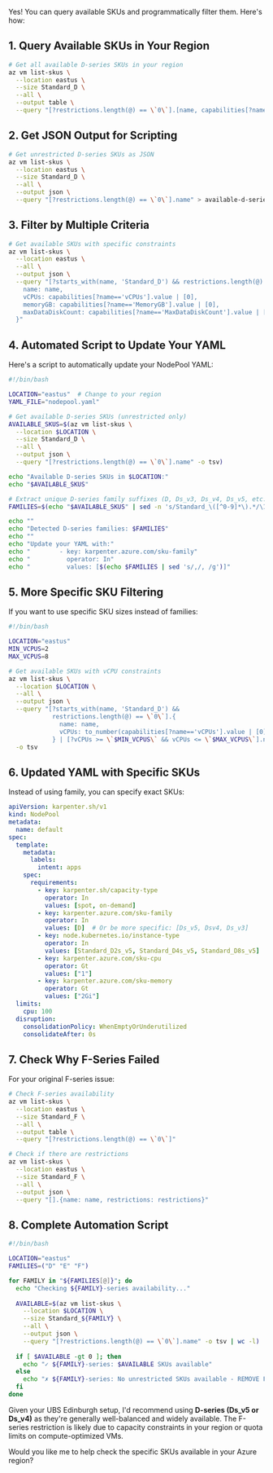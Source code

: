 Yes! You can query available SKUs and programmatically filter them. Here's how:

## 1. Query Available SKUs in Your Region

```bash
# Get all available D-series SKUs in your region
az vm list-skus \
  --location eastus \
  --size Standard_D \
  --all \
  --output table \
  --query "[?restrictions.length(@) == \`0\`].[name, capabilities[?name=='vCPUs'].value | [0], capabilities[?name=='MemoryGB'].value | [0]]"
```

## 2. Get JSON Output for Scripting

```bash
# Get unrestricted D-series SKUs as JSON
az vm list-skus \
  --location eastus \
  --size Standard_D \
  --all \
  --output json \
  --query "[?restrictions.length(@) == \`0\`].name" > available-d-series.json
```

## 3. Filter by Multiple Criteria

```bash
# Get available SKUs with specific constraints
az vm list-skus \
  --location eastus \
  --all \
  --output json \
  --query "[?starts_with(name, 'Standard_D') && restrictions.length(@) == \`0\`].{
    name: name,
    vCPUs: capabilities[?name=='vCPUs'].value | [0],
    memoryGB: capabilities[?name=='MemoryGB'].value | [0],
    maxDataDiskCount: capabilities[?name=='MaxDataDiskCount'].value | [0]
  }"
```

## 4. Automated Script to Update Your YAML

Here's a script to automatically update your NodePool YAML:

```bash
#!/bin/bash

LOCATION="eastus"  # Change to your region
YAML_FILE="nodepool.yaml"

# Get available D-series SKUs (unrestricted only)
AVAILABLE_SKUS=$(az vm list-skus \
  --location $LOCATION \
  --size Standard_D \
  --all \
  --output json \
  --query "[?restrictions.length(@) == \`0\`].name" -o tsv)

echo "Available D-series SKUs in $LOCATION:"
echo "$AVAILABLE_SKUS"

# Extract unique D-series family suffixes (D, Ds_v3, Ds_v4, Ds_v5, etc.)
FAMILIES=$(echo "$AVAILABLE_SKUS" | sed -n 's/Standard_\([^0-9]*\).*/\1/p' | sort -u | tr '\n' ', ' | sed 's/,$//')

echo ""
echo "Detected D-series families: $FAMILIES"
echo ""
echo "Update your YAML with:"
echo "        - key: karpenter.azure.com/sku-family"
echo "          operator: In"
echo "          values: [$(echo $FAMILIES | sed 's/,/, /g')]"
```

## 5. More Specific SKU Filtering

If you want to use specific SKU sizes instead of families:

```bash
#!/bin/bash

LOCATION="eastus"
MIN_VCPUS=2
MAX_VCPUS=8

# Get available SKUs with vCPU constraints
az vm list-skus \
  --location $LOCATION \
  --all \
  --output json \
  --query "[?starts_with(name, 'Standard_D') && 
            restrictions.length(@) == \`0\`].{
              name: name,
              vCPUs: to_number(capabilities[?name=='vCPUs'].value | [0])
            } | [?vCPUs >= \`$MIN_VCPUS\` && vCPUs <= \`$MAX_VCPUS\`].name" \
  -o tsv
```

## 6. Updated YAML with Specific SKUs

Instead of using family, you can specify exact SKUs:

```yaml
apiVersion: karpenter.sh/v1
kind: NodePool
metadata:
  name: default
spec:
  template:
    metadata:
      labels:
        intent: apps
    spec:
      requirements:
        - key: karpenter.sh/capacity-type
          operator: In
          values: [spot, on-demand]
        - key: karpenter.azure.com/sku-family
          operator: In
          values: [D]  # Or be more specific: [Ds_v5, Dsv4, Ds_v3]
        - key: node.kubernetes.io/instance-type
          operator: In
          values: [Standard_D2s_v5, Standard_D4s_v5, Standard_D8s_v5]  # Specific SKUs
        - key: karpenter.azure.com/sku-cpu
          operator: Gt
          values: ["1"]
        - key: karpenter.azure.com/sku-memory
          operator: Gt
          values: ["2Gi"]
  limits:
    cpu: 100
  disruption:
    consolidationPolicy: WhenEmptyOrUnderutilized
    consolidateAfter: 0s
```

## 7. Check Why F-Series Failed

For your original F-series issue:

```bash
# Check F-series availability
az vm list-skus \
  --location eastus \
  --size Standard_F \
  --all \
  --output table \
  --query "[?restrictions.length(@) == \`0\`]"

# Check if there are restrictions
az vm list-skus \
  --location eastus \
  --size Standard_F \
  --all \
  --output json \
  --query "[].{name: name, restrictions: restrictions}"
```

## 8. Complete Automation Script

```bash
#!/bin/bash

LOCATION="eastus"
FAMILIES=("D" "E" "F")

for FAMILY in "${FAMILIES[@]}"; do
  echo "Checking ${FAMILY}-series availability..."
  
  AVAILABLE=$(az vm list-skus \
    --location $LOCATION \
    --size Standard_${FAMILY} \
    --all \
    --output json \
    --query "[?restrictions.length(@) == \`0\`].name" -o tsv | wc -l)
  
  if [ $AVAILABLE -gt 0 ]; then
    echo "✓ ${FAMILY}-series: $AVAILABLE SKUs available"
  else
    echo "✗ ${FAMILY}-series: No unrestricted SKUs available - REMOVE FROM YAML"
  fi
done
```

Given your UBS Edinburgh setup, I'd recommend using **D-series (Ds_v5 or Ds_v4)** as they're generally well-balanced and widely available. The F-series restriction is likely due to capacity constraints in your region or quota limits on compute-optimized VMs.

Would you like me to help check the specific SKUs available in your Azure region?